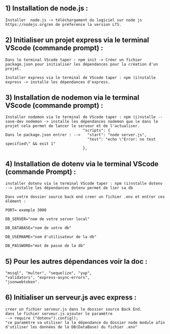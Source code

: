 
## 1) Installation de node.js :

    Installer  node.js -> téléchargement du logiciel sur node js https://nodejs.org/en de préference la version LTS.

## 2) Initialiser un projet express via le terminal VScode (commande prompt) :
    
    Dans le terminal VScode taper : npm init -> Créer un fichier package.json pour initialiser les dépendances pour la création d'un projet.

    Installer express via le terminal de VScode taper : npm (i)nstalle express -> installe les dépendances d'express.

## 3) Installation de nodemon via le terminal VScode (commande prompt) :

    Installer nodemon via le terminal de VScode taper : npm (i)nstalle --save-dev nodemon -> installe les dépendances nodemon que le dans le projet cela permet de lancer le serveur et de l'actualiser.
                                      "scripts": {
    Dans le package.json entrer : -->   "start": "node server.js",
                                        "test": "echo \"Error: no test specified\" && exit 1"
                                      },

## 4) Installation de dotenv via le terminal VScode (commande Prompt) :

    installer dotenv via le terminal VScode taper : npm (i)nstalle dotenv --> installe les dépendances dotenv permet de lier sa db

    Dans votre dossier source back end creer un fichier .env et entrer ces élément :
    
    PORT= exemple 3000
                                                                                        DB_SERVER="nom de votre server local"
                                                                                        DB_DATABASE="nom de votre db"
                                                                                        DB_USERNAME="nom d'utilisateur de la db"
                                                                                        DB_PASSWORD="mot de passe de la db"

## 5) Pour les autres dépendances voir la doc : 
    
    "mssql", "multer", "sequelize", "yup", 
    "validators", "express-async-errors", 
    "jsonwebtoken".


                                    
## 6) Initialiser un serveur.js avec express : 

    creer un fichier serveur.js dans le dossier source Back End.
    dans le fichier serveur.js ajouter le paramètre 
    --> require ("dotenv").config(); 
    "ce paramètre va utiliser la la dépendance du dossier node module afin d'utiliser les données de la DB(DataBase) du fichier .env"